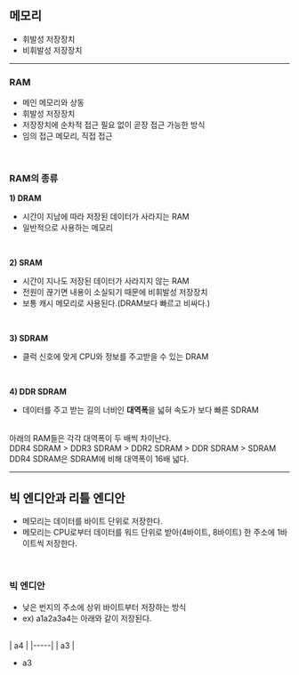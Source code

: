 ## 메모리
- 휘발성 저장장치
- 비휘발성 저장장치
---

### RAM
- 메인 메모리와 상동
- 휘발성 저장장치
- 저장장치에 순차적 접근 필요 없이 곧장 접근 가능한 방식
- 임의 접근 메모리, 직접 접근
<br/>

### RAM의 종류
**1) DRAM**
- 시간이 지남에 따라 저장된 데이터가 사라지는 RAM
- 일반적으로 사용하는 메모리
<br/>

**2) SRAM**
- 시간이 지나도 저장된 데이터가 사라지지 않는 RAM
- 전원이 끊기면 내용이 소실되기 때문에 비휘발성 저장장치
- 보통 캐시 메모리로 사용된다.(DRAM보다 빠르고 비싸다.)
<br/>

**3) SDRAM**
- 클럭 신호에 맞게 CPU와 정보를 주고받을 수 있는 DRAM
<br/>

**4) DDR SDRAM**
- 데이터를 주고 받는 길의 너비인 **대역폭**을 넓혀 속도가 보다 빠른 SDRAM
<br/>
아래의 RAM들은 각각 대역폭이 두 배씩 차이난다. <br/>
DDR4 SDRAM > DDR3 SDRAM > DDR2 SDRAM > DDR SDRAM > SDRAM <br/>
DDR4 SDRAM은 SDRAM에 비해 대역폭이 16배 넓다. <br/>

---

## 빅 엔디안과 리틀 엔디안
- 메모리는 데이터를 바이트 단위로 저장한다.
- 메모리는 CPU로부터 데이터를 워드 단위로 받아(4바이트, 8바이트) 한 주소에 1바이트씩 저장한다.
<br/>

### 빅 엔디안
- 낮은 번지의 주소에 상위 바이트부터 저장하는 방식
- ex) a1a2a3a4는 아래와 같이 저장된다.
<br/>
| a4  |
|-----|
|  a3 | 
  
- a3





















